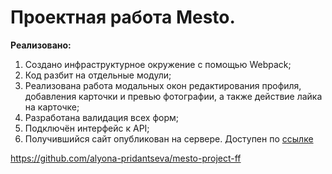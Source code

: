 # Проектная работа Mesto.

**Реализовано:**<br>
1. Cоздано инфраструктурное окружение с помощью Webpack;<br>
2. Код разбит на отдельные модули;<br>
3. Реализована работа модальных окон редактирования профиля, добавления карточки и превью фотографии, а также действие лайка на карточке;<br>
4. Разработана валидация всех форм;<br>
5. Подключён интерфейс к API;<br>
6. Получившийся сайт опубликован на сервере. Доступен по [ссылке](https://alyona-pridantseva.github.io/mesto-project-ff/)

https://github.com/alyona-pridantseva/mesto-project-ff